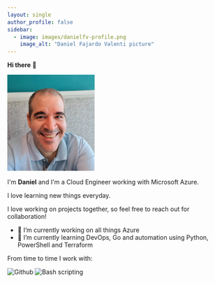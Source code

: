 ```yaml
---
layout: single
author_profile: false
sidebar:
  - image: images/danielfv-profile.png
    image_alt: "Daniel Fajardo Valenti picture"
---
```




**Hi there** 👋

<img src="images/danielfv-profile.png" width="200px" />

I'm <strong>Daniel</strong> and I'm a Cloud Engineer working with Microsoft Azure.

I love learning new things everyday. 

I love working on projects together, so feel free to reach out for collaboration!

- 🔭 I’m currently working on all things Azure 
- 🌱 I’m currently learning DevOps, Go and automation using Python, PowerShell and Terraform

From time to time I work with:

<img src="https://img.icons8.com/material-outlined/50/4a90e2/github.png" title="Github" />
<img src="https://img.icons8.com/ios-glyphs/50/4a90e2/console.png" title="Bash scripting"/>


